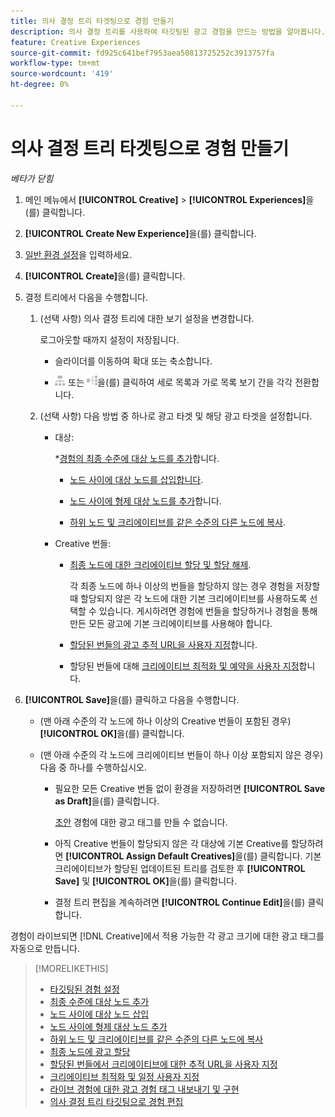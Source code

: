 ```yaml
---
title: 의사 결정 트리 타겟팅으로 경험 만들기
description: 의사 결정 트리를 사용하여 타깃팅된 광고 경험을 만드는 방법을 알아봅니다.
feature: Creative Experiences
source-git-commit: fd925c641bef7953aea50813725252c3913757fa
workflow-type: tm+mt
source-wordcount: '419'
ht-degree: 0%

---
```


# 의사 결정 트리 타겟팅으로 경험 만들기

*베타가 닫힘*

1. 메인 메뉴에서 **[!UICONTROL Creative]** > **[!UICONTROL Experiences]**&#x200B;을(를) 클릭합니다.

1. **[!UICONTROL Create New Experience]**&#x200B;을(를) 클릭합니다.

1. [일반 환경 설정](experience-settings-targeting.md)을 입력하세요.

1. **[!UICONTROL Create]**&#x200B;을(를) 클릭합니다.

1. 결정 트리에서 다음을 수행합니다.

   1. (선택 사항) 의사 결정 트리에 대한 보기 설정을 변경합니다.

      로그아웃할 때까지 설정이 저장됩니다.

      * 슬라이더를 이동하여 확대 또는 축소합니다.

      * ![세로 트리로 보기](/help/creative/assets/tree-vertical.png "세로 트리로 보기") 또는 ![가로 트리로 보기](/help/creative/assets/tree-horizontal.png "가로 트리로 보기")을(를) 클릭하여 세로 목록과 가로 목록 보기 간을 각각 전환합니다.

   1. (선택 사항) 다음 방법 중 하나로 광고 타겟 및 해당 광고 타겟을 설정합니다.

      * 대상:

        *[경험의 최종 수준에 대상 노드를 추가](experience-target-node-add-final.md)합니다.

         * [노드 사이에 대상 노드를 삽입합니다](experience-target-node-add-inner.md).

         * [노드 사이에 형제 대상 노드를 추가](experience-target-node-add-sibling.md)합니다.

         * [하위 노드 및 크리에이티브를 같은 수준의 다른 노드에 복사](experience-target-node-copy.md).

      * Creative 번들:

         * [최종 노드에 대한 크리에이티브 할당 및 할당 해제](experience-assign-creative-bundles.md).

           각 최종 노드에 하나 이상의 번들을 할당하지 않는 경우 경험을 저장할 때 할당되지 않은 각 노드에 대한 기본 크리에이티브를 사용하도록 선택할 수 있습니다. 게시하려면 경험에 번들을 할당하거나 경험을 통해 만든 모든 광고에 기본 크리에이티브를 사용해야 합니다.

         * [할당된 번들의 광고 추적 URL을 사용자 지정](experience-tracking-urls-targeting.md)합니다.

         * 할당된 번들에 대해 [크리에이티브 최적화 및 예약을 사용자 지정](experience-optimization-scheduling-targeting.md)합니다.

1. **[!UICONTROL Save]**&#x200B;을(를) 클릭하고 다음을 수행합니다.

   * (맨 아래 수준의 각 노드에 하나 이상의 Creative 번들이 포함된 경우) **[!UICONTROL OK]**&#x200B;을(를) 클릭합니다.

   * (맨 아래 수준의 각 노드에 크리에이티브 번들이 하나 이상 포함되지 않은 경우) 다음 중 하나를 수행하십시오.

      * 필요한 모든 Creative 번들 없이 환경을 저장하려면 **[!UICONTROL Save as Draft]**&#x200B;을(를) 클릭합니다.

        [초안](experience-about.md#experience-statuses) 경험에 대한 광고 태그를 만들 수 없습니다.

      * 아직 Creative 번들이 할당되지 않은 각 대상에 기본 Creative를 할당하려면 **[!UICONTROL Assign Default Creatives]**&#x200B;을(를) 클릭합니다. 기본 크리에이티브가 할당된 업데이트된 트리를 검토한 후 **[!UICONTROL Save]** 및 **[!UICONTROL OK]**&#x200B;을(를) 클릭합니다.

      * 결정 트리 편집을 계속하려면 **[!UICONTROL Continue Edit]**&#x200B;을(를) 클릭합니다.

경험이 라이브되면 [!DNL Creative]에서 적용 가능한 각 광고 크기에 대한 광고 태그를 자동으로 만듭니다.

>[!MORELIKETHIS]
>
>* [타깃팅된 경험 설정](experience-settings-targeting.md)
>* [최종 수준에 대상 노드 추가](experience-target-node-add-final.md)
>* [노드 사이에 대상 노드 삽입](experience-target-node-add-inner.md)
>* [노드 사이에 형제 대상 노드 추가](experience-target-node-add-sibling.md)
>* [하위 노드 및 크리에이티브를 같은 수준의 다른 노드에 복사](experience-target-node-copy.md)
>* [최종 노드에 광고 할당](experience-assign-creative-bundles.md)
>* [할당된 번들에서 크리에이티브에 대한 추적 URL을 사용자 지정](experience-tracking-urls-targeting.md)
>* [크리에이티브 최적화 및 일정 사용자 지정](experience-optimization-scheduling-targeting.md)
>* [라이브 경험에 대한 광고 경험 태그 내보내기 및 구현](/help/creative/experiences/experience-tag-export.md)
>* [의사 결정 트리 타깃팅으로 경험 편집](experience-edit-targeting.md)
